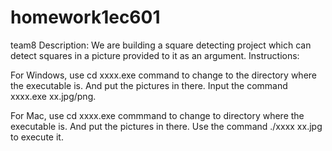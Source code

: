 # homework1ec601
team8
Description: We are building a square detecting project which can detect squares in a picture provided to it as an argument. 
Instructions: 

For Windows, use cd xxxx.exe command to change to the directory where the executable is. And put the pictures in there. Input the command xxxx.exe xx.jpg/png. 

For Mac, use cd xxxx.exe commmand to change to directory where the executable is. And put the pictures in there. Use the command ./xxxx xx.jpg to execute it. 
